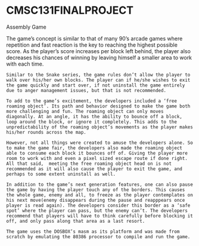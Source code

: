# CMSC131FINALPROJECT
Assembly Game

The game’s concept is similar to that of many 90’s arcade games where repetition and fast reaction is the key to reaching the highest possible score. As the player’s score increases per block left behind, the player also decreases his chances of winning by leaving himself a smaller area to work with each time.  				

	Similar to the Snake series, the game rules don’t allow the player to walk over his/her own blocks. The player can if he/she wishes to exit the game quickly and start over, if not uninstall the game entirely due to anger management issues, but that is not recommended. 

	To add to the game’s excitement, the developers included a ‘free roaming object’. Its path and behavior designed to make the game both more challenging and fun. The roaming object can only moves diagonally. At an angle, it has the ability to bounce off a block, loop around the block, or ignore it completely. This adds to the unpredictability of the roaming object’s movements as the player makes his/her rounds across the map.	 

	However, not all things were created to amuse the developers alone. So to make the game fair, the developers also made the roaming object able to consume each block it bounces off of. Giving the player more room to work with and even a pixel sized escape route if done right.  All that said,  meeting the free roaming object head on is not recommended as it will also cause the player to exit the game, and perhaps to some extent uninstall as well. 

	In addition to the game’s next generation features, one can also pause the game by having the player touch any of the borders. This causes the whole game, enemy and all, to freeze as the player contemplates on his next move(enemy disappears during the pause and reapppears once player is read again). The developers consider this border as a ‘safe spot’ where the player can pass, but the enemy can’t. The developers recommend that players will have to think carefully before blocking it off, and only pass along that area as a last resort. 

	The game uses the DOSBOX’s masm as its platform and was made from scratch by emulating the 80386 processor to compile and run the game. 

